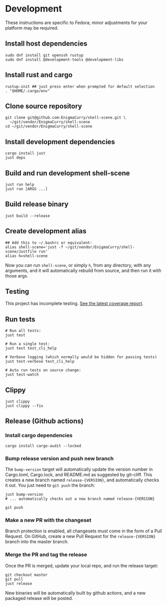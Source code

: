 # Development

These instructions are specific to Fedora; minor adjustments for your
platform may be required.

## Install host dependencies

```
sudo dnf install git openssh rustup
sudo dnf install @development-tools @development-libs
```

## Install rust and cargo

```
rustup-init ## just press enter when prompted for default selection
. "$HOME/.cargo/env"
```

## Clone source repository

```
git clone git@github.com:EnigmaCurry/shell-scene.git \
  ~/git/vendor/EnigmaCurry/shell-scene
cd ~/git/vendor/EnigmaCurry/shell-scene
```

## Install development dependencies

```
cargo install just
just deps
```

## Build and run development shell-scene

```
just run help
just run [ARGS ...]
```

## Build release binary

```
just build --release
```

## Create development alias

```
## Add this to ~/.bashrc or equivalent:
alias shell-scene='just -f ~/git/vendor/EnigmaCurry/shell-scene/Justfile run'
alias h=shell-scene
```

Now you can run `shell-scene`, or simply `h`, from any directory, with
any arguments, and it will automatically rebuild from source, and then
run it with those args.

## Testing

This project has incomplete testing. [See the latest coverage
report](https://EnigmaCurry.github.io/shell-scene/coverage/master/).

## Run tests

```
# Run all tests:
just test

# Run a single test:
just test test_cli_help

# Verbose logging (which normally would be hidden for passing tests)
just test-verbose test_cli_help

# Auto run tests on source change:
just test-watch
```

## Clippy

```
just clippy
just clippy --fix
```

## Release (Github actions)

### Install cargo dependencies

```
cargo install cargo-audit --locked
```

### Bump release version and push new branch

The `bump-version` target will automatically update the version number
in Cargo.toml, Cargo.lock, and README.md as suggested by git-cliff.
This creates a new branch named `release-{VERSION}`, and automatically
checks it out. You just need to `git push` the branch:

```
just bump-version
# ... automatically checks out a new branch named release-{VERSION}

git push
```

### Make a new PR with the changeset

Branch protection is enabled, all changesets must come in the form of
a Pull Request. On GitHub, create a new Pull Request for the
`release-{VERSION}` branch into the master branch.

### Merge the PR and tag the release

Once the PR is merged, update your local repo, and run the release
target:

```
git checkout master
git pull
just release
```

New binaries will be automatically built by github actions, and a new
packaged release will be posted.
